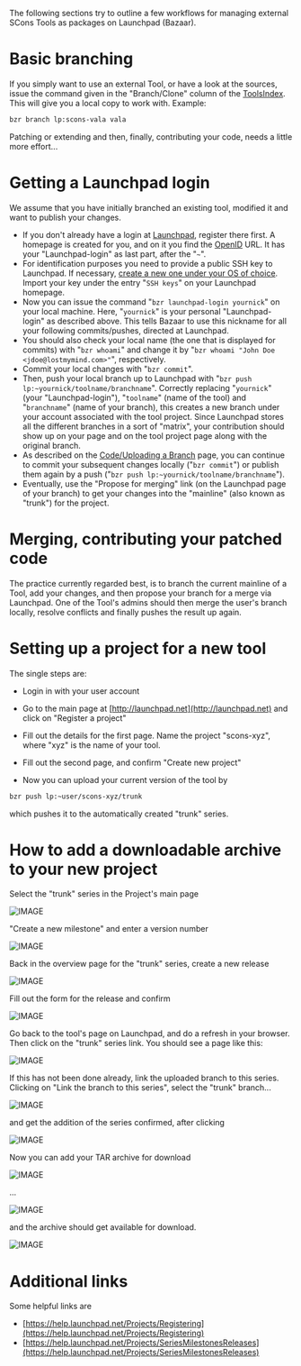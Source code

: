 The following sections try to outline a few workflows for managing external SCons Tools as packages on Launchpad (Bazaar). 


# Basic branching

If you simply want to use an external Tool, or have a look at the sources, issue the command given in the "Branch/Clone" column of the [ToolsIndex](http://scons.org/wiki/ToolsIndex). This will give you a local copy to work with. Example: 


```txt
bzr branch lp:scons-vala vala
```
Patching or extending and then, finally, contributing your code, needs a little more effort... 


# Getting a Launchpad login

We assume that you have initially branched an existing tool, modified it and want to publish your changes. 

* If you don't already have a login at [Launchpad](https://launchpad.net), register there first. A homepage is created for you, and on it you find the [OpenID](https://launchpad.net/+help/openid.html) URL. It has your "Launchpad-login" as last part, after the "`~`". 
* For identification purposes you need to provide a public SSH key to Launchpad. If necessary, [create a new one under your OS of choice](https://help.launchpad.net/YourAccount/CreatingAnSSHKeyPair). Import your key under the entry "`SSH keys`" on your Launchpad homepage. 
* Now you can issue the command "`bzr launchpad-login yournick`" on your local machine. Here, "`yournick`" is your personal "Launchpad-login" as described above. This tells Bazaar to use this nickname for all your following commits/pushes, directed at Launchpad. 
* You should also check your local name (the one that is displayed for commits) with "`bzr whoami`" and change it by "`bzr whoami "John Doe <jdoe@lostmymind.com>"`", respectively. 
* Commit your local changes with "`bzr commit`". 
* Then, push your local branch up to Launchpad with "`bzr push lp:~yournick/toolname/branchname`". Correctly replacing "`yournick`" (your "Launchpad-login"), "`toolname`" (name of the tool) and "`branchname`" (name of your branch), this creates a new branch under your account associated with the tool project. Since Launchpad stores all the different branches in a sort of "matrix", your contribution should show up on your page and on the tool project page along with the original branch. 
* As described on the [Code/Uploading a Branch](https://help.launchpad.net/Code/UploadingABranch) page, you can continue to commit your subsequent changes locally ("`bzr commit`") or publish them again by a push ("`bzr push lp:~yournick/toolname/branchname`"). 
* Eventually, use the "Propose for merging" link (on the Launchpad page of your branch) to get your changes into the "mainline" (also known as "trunk") for the project. 

# Merging, contributing your patched code

The practice currently regarded best, is to branch the current mainline of a Tool,  add your changes, and then propose your branch for a merge via Launchpad. One of the Tool's admins should then merge the user's branch locally, resolve conflicts and finally pushes the result up again. 


# Setting up a project for a new tool

The single steps are: 

* Login in with your user account 
* Go to the main page at [http://launchpad.net](http://launchpad.net) and click on "Register a project" 
* Fill out the details for the first page. Name the project "scons-xyz", where 
"xyz" is the name of your tool. 

* Fill out the second page, and confirm "Create new project" 
* Now you can upload your current version of the tool by 

```txt
bzr push lp:~user/scons-xyz/trunk
```
which pushes it to the automatically created "trunk" series. 


# How to add a downloadable archive to your new project

Select the "trunk" series in the Project's main page 

![IMAGE](https://bitbucket.org/scons/scons/wiki/ToolsBazaarWorkflows/click_series_in_overview.png)



"Create a new milestone" and enter a version number 

![IMAGE](https://bitbucket.org/scons/scons/wiki/ToolsBazaarWorkflows/create_milestone.png)


Back in the overview page for the "trunk" series, create a new release 

![IMAGE](https://bitbucket.org/scons/scons/wiki/ToolsBazaarWorkflows/create_release.png)


Fill out the form for the release and confirm 

![IMAGE](https://bitbucket.org/scons/scons/wiki/ToolsBazaarWorkflows/enter_data_and_confirm.png)

Go back to the tool's page on Launchpad, and do a refresh in your browser. Then click on the "trunk" series link. You should see a page like this: 

![IMAGE](https://bitbucket.org/scons/scons/wiki/ToolsBazaarWorkflows/trunkseries1.png)

If this has not been done already, link the uploaded branch to this series. Clicking on "Link the branch to this series", select the "trunk" branch... 

![IMAGE](https://bitbucket.org/scons/scons/wiki/ToolsBazaarWorkflows/trunkseries2.png)

and get the addition of the series confirmed, after clicking  

![IMAGE](https://bitbucket.org/scons/scons/wiki/ToolsBazaarWorkflows/trunkseries3.png)

Now you can add your TAR archive for download 

![IMAGE](https://bitbucket.org/scons/scons/wiki/ToolsBazaarWorkflows/add_file_for_download.png)

... 

![IMAGE](https://bitbucket.org/scons/scons/wiki/ToolsBazaarWorkflows/file_was_uploaded.png)

and the archive should get available for download. 

![IMAGE](https://bitbucket.org/scons/scons/wiki/ToolsBazaarWorkflows/release_downloadable.png)


# Additional links

Some helpful links are 

* [https://help.launchpad.net/Projects/Registering](https://help.launchpad.net/Projects/Registering) 
* [https://help.launchpad.net/Projects/SeriesMilestonesReleases](https://help.launchpad.net/Projects/SeriesMilestonesReleases) 